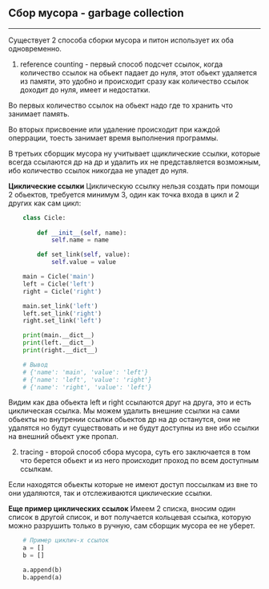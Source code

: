 Сбор мусора - garbage collection
---
---

Существует 2 способа сборки мусора и питон использует их оба одновременно.

1) reference counting - первый способ подсчет ссылок, когда количество 
ссылок на обьект падает до нуля, этот обьект удаляется из памяти, это удобно 
и происходит сразу как количество ссылок доходит до нуля,  имеет и 
недостатки.
   
Во первых количество ссылок на обьект надо где то хранить что занимает память.

Во вторых присвоение или удаление происходит при каждой оперрации, тоесть 
занимает время выполнения программы.

В третьих сборщик мусора ну учитывает цциклические ссылки, которые всегда 
ссылаются др на др и удалить их не представляется возможным, ибо количество
ссылок никогдаа не упадет до нуля.

**Циклические ссылки**
Циклическую ссылку нельзя создать при помощи 2 обьектов, требуется минимум 3,
один как точка входа в цикл и 2 других как сам цикл:

```python
    class Cicle:
        
        def __init__(self, name):
            self.name = name

        def set_link(self, value):
            self.value = value

    main = Cicle('main')
    left = Cicle('left')
    right = Cicle('right')

    main.set_link('left')
    left.set_link('right')
    right.set_link('left')

    print(main.__dict__)
    print(left.__dict__)
    print(right.__dict__)

    # Вывод
    # {'name': 'main', 'value': 'left'}
    # {'name': 'left', 'value': 'right'}
    # {'name': 'right', 'value': 'left'}
```

Видим как два обьекта left и right ссылаются друг на друга, это и 
есть циклическая ссылка. Мы можем удалить внешние ссылки на сами обьекты но 
внутрении ссылки обьектов др на др останутся, они не удалятся но будут 
существовать и не будут доступны из вне ибо ссылки на внешний обьект уже 
пропал.

2) tracing - второй способ сбора мусора, суть его заключается в том что берется 
обьект и из него происходит проход по всем доступным ссылкам.
   
Если находятся обьекты которые не имеют доступ поссылкам из вне то они удаляются,
так и отслеживаются циклические ссылки.

**Еще пример циклических ссылок**
Имеем 2 списка, вносим один список в другой список, и вот получается кольцевая
ссылка, которую можно разрушить только в ручную, сам сборщик мусора ее не 
уберет.

```python
    # Пример циклич-х ссылок
    a = []
    b = []

    a.append(b)
    b.append(a)
```